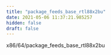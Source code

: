 ```yaml
---
title: "package_feeds_base_rtl88x2bu"
date: 2021-05-06 11:37:21.985257
hidden: false
draft: false
---
```


x86/64/package_feeds_base_rtl88x2bu

